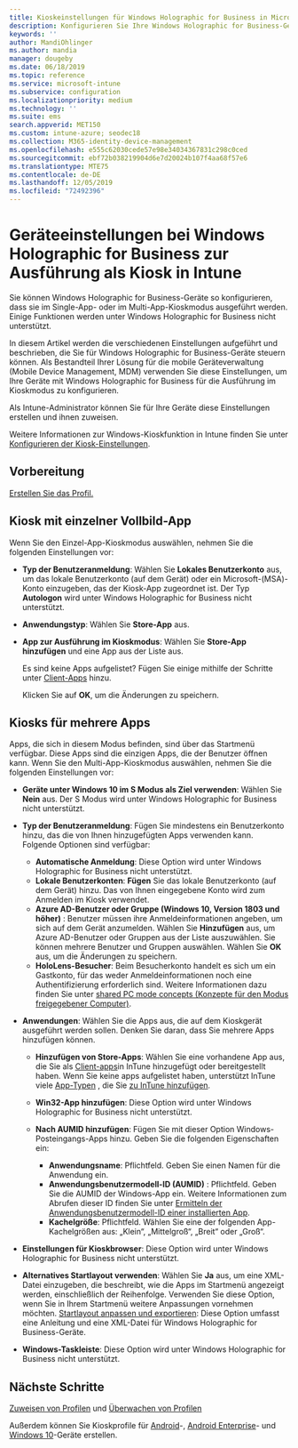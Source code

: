 ```yaml
---
title: Kioskeinstellungen für Windows Holographic for Business in Microsoft Intune – Azure | Microsoft-Dokumentation
description: Konfigurieren Sie Ihre Windows Holographic for Business-Geräte als Kiosks mit einer App oder mehreren Apps, und passen Sie das Startmenü an, fügen Sie Apps hinzu, zeigen Sie die Taskleiste an und konfigurieren Sie einen Webbrowser in Microsoft Intune.
keywords: ''
author: MandiOhlinger
ms.author: mandia
manager: dougeby
ms.date: 06/18/2019
ms.topic: reference
ms.service: microsoft-intune
ms.subservice: configuration
ms.localizationpriority: medium
ms.technology: ''
ms.suite: ems
search.appverid: MET150
ms.custom: intune-azure; seodec18
ms.collection: M365-identity-device-management
ms.openlocfilehash: e555c62030cede57e98e34034367831c298c0ced
ms.sourcegitcommit: ebf72b038219904d6e7d20024b107f4aa68f57e6
ms.translationtype: MTE75
ms.contentlocale: de-DE
ms.lasthandoff: 12/05/2019
ms.locfileid: "72492396"
---
```

# <a name="windows-holographic-for-business-device-settings-to-run-as-a-kiosk-in-intune"></a>Geräteeinstellungen bei Windows Holographic for Business zur Ausführung als Kiosk in Intune

Sie können Windows Holographic for Business-Geräte so konfigurieren, dass sie im Single-App- oder im Multi-App-Kioskmodus ausgeführt werden. Einige Funktionen werden unter Windows Holographic for Business nicht unterstützt.

In diesem Artikel werden die verschiedenen Einstellungen aufgeführt und beschrieben, die Sie für Windows Holographic for Business-Geräte steuern können. Als Bestandteil Ihrer Lösung für die mobile Geräteverwaltung (Mobile Device Management, MDM) verwenden Sie diese Einstellungen, um Ihre Geräte mit Windows Holographic for Business für die Ausführung im Kioskmodus zu konfigurieren.

Als Intune-Administrator können Sie für Ihre Geräte diese Einstellungen erstellen und ihnen zuweisen.

Weitere Informationen zur Windows-Kioskfunktion in Intune finden Sie unter [Konfigurieren der Kiosk-Einstellungen](kiosk-settings.md).

## <a name="before-you-begin"></a>Vorbereitung

[Erstellen Sie das Profil.](kiosk-settings.md#create-the-profile)

## <a name="single-full-screen-app-kiosks"></a>Kiosk mit einzelner Vollbild-App

Wenn Sie den Einzel-App-Kioskmodus auswählen, nehmen Sie die folgenden Einstellungen vor:

- **Typ der Benutzeranmeldung**: Wählen Sie **Lokales Benutzerkonto** aus, um das lokale Benutzerkonto (auf dem Gerät) oder ein Microsoft-(MSA)-Konto einzugeben, das der Kiosk-App zugeordnet ist. Der Typ **Autologon** wird unter Windows Holographic for Business nicht unterstützt.

- **Anwendungstyp**: Wählen Sie **Store-App** aus.

- **App zur Ausführung im Kioskmodus**: Wählen Sie **Store-App hinzufügen** und eine App aus der Liste aus.

    Es sind keine Apps aufgelistet? Fügen Sie einige mithilfe der Schritte unter [Client-Apps](../apps/apps-add.md) hinzu.

    Klicken Sie auf **OK**, um die Änderungen zu speichern.

## <a name="multi-app-kiosks"></a>Kiosks für mehrere Apps

Apps, die sich in diesem Modus befinden, sind über das Startmenü verfügbar. Diese Apps sind die einzigen Apps, die der Benutzer öffnen kann. Wenn Sie den Multi-App-Kioskmodus auswählen, nehmen Sie die folgenden Einstellungen vor:

- **Geräte unter Windows 10 im S Modus als Ziel verwenden**: Wählen Sie **Nein** aus. Der S Modus wird unter Windows Holographic for Business nicht unterstützt.

- **Typ der Benutzeranmeldung**: Fügen Sie mindestens ein Benutzerkonto hinzu, das die von Ihnen hinzugefügten Apps verwenden kann. Folgende Optionen sind verfügbar: 

  - **Automatische Anmeldung**: Diese Option wird unter Windows Holographic for Business nicht unterstützt.
  - **Lokale Benutzerkonten**: **Fügen** Sie das lokale Benutzerkonto (auf dem Gerät) hinzu. Das von Ihnen eingegebene Konto wird zum Anmelden im Kiosk verwendet.
  - **Azure AD-Benutzer oder Gruppe (Windows 10, Version 1803 und höher)** : Benutzer müssen ihre Anmeldeinformationen angeben, um sich auf dem Gerät anzumelden. Wählen Sie **Hinzufügen** aus, um Azure AD-Benutzer oder Gruppen aus der Liste auszuwählen. Sie können mehrere Benutzer und Gruppen auswählen. Wählen Sie **OK** aus, um die Änderungen zu speichern.
  - **HoloLens-Besucher**: Beim Besucherkonto handelt es sich um ein Gastkonto, für das weder Anmeldeinformationen noch eine Authentifizierung erforderlich sind. Weitere Informationen dazu finden Sie unter [shared PC mode concepts (Konzepte für den Modus freigegebener Computer)](https://docs.microsoft.com/windows/configuration/set-up-shared-or-guest-pc#shared-pc-mode-concepts).

- **Anwendungen**: Wählen Sie die Apps aus, die auf dem Kioskgerät ausgeführt werden sollen. Denken Sie daran, dass Sie mehrere Apps hinzufügen können.

  - **Hinzufügen von Store-Apps**: Wählen Sie eine vorhandene App aus, die Sie als [Client-apps](../apps/apps-add.md)in InTune hinzugefügt oder bereitgestellt haben. Wenn Sie keine apps aufgelistet haben, unterstützt InTune viele [App-Typen](../apps/apps-add.md) , die Sie [zu InTune hinzufügen](../apps/store-apps-windows.md).
  - **Win32-App hinzufügen**: Diese Option wird unter Windows Holographic for Business nicht unterstützt.
  - **Nach AUMID hinzufügen**: Fügen Sie mit dieser Option Windows-Posteingangs-Apps hinzu. Geben Sie die folgenden Eigenschaften ein: 

    - **Anwendungsname**: Pflichtfeld. Geben Sie einen Namen für die Anwendung ein.
    - **Anwendungsbenutzermodell-ID (AUMID)** : Pflichtfeld. Geben Sie die AUMID der Windows-App ein. Weitere Informationen zum Abrufen dieser ID finden Sie unter [Ermitteln der Anwendungsbenutzermodell-ID einer installierten App](https://docs.microsoft.com/windows-hardware/customize/enterprise/find-the-application-user-model-id-of-an-installed-app).
    - **Kachelgröße**: Pflichtfeld. Wählen Sie eine der folgenden App-Kachelgrößen aus: „Klein“, „Mittelgroß“, „Breit“ oder „Groß“.

- **Einstellungen für Kioskbrowser**: Diese Option wird unter Windows Holographic for Business nicht unterstützt.

- **Alternatives Startlayout verwenden**: Wählen Sie **Ja** aus, um eine XML-Datei einzugeben, die beschreibt, wie die Apps im Startmenü angezeigt werden, einschließlich der Reihenfolge. Verwenden Sie diese Option, wenn Sie in Ihrem Startmenü weitere Anpassungen vornehmen möchten. [Startlayout anpassen und exportieren](https://docs.microsoft.com/hololens/hololens-kiosk#start-layout-for-hololens): Diese Option umfasst eine Anleitung und eine XML-Datei für Windows Holographic for Business-Geräte.

- **Windows-Taskleiste**: Diese Option wird unter Windows Holographic for Business nicht unterstützt.

## <a name="next-steps"></a>Nächste Schritte

[Zuweisen von Profilen](device-profile-assign.md) und [Überwachen von Profilen](device-profile-monitor.md)

Außerdem können Sie Kioskprofile für [Android](device-restrictions-android.md#kiosk)-, [Android Enterprise](device-restrictions-android-for-work.md#dedicated-device-settings)- und [Windows 10](kiosk-settings-windows.md)-Geräte erstellen.

